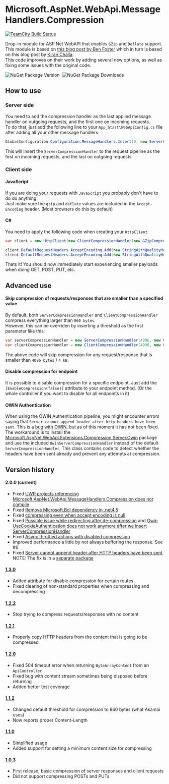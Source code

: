 Microsoft.AspNet.WebApi.MessageHandlers.Compression
===================================================
[![TeamCity Build Status](https://img.shields.io/teamcity/https/teamcity.knowit.no/e/External_MicrosoftAspNetWebApiExtensionsCompression_General_Release.svg?style=flat-square)](https://teamcity.knowit.no/viewType.html?buildTypeId=External_MicrosoftAspNetWebApiExtensionsCompression_General_Release&tab=buildTypeStatusDiv&branch_External_MicrosoftAspNetWebApiExtensionsCompression_General=__all_branches__)  

Drop-in module for ASP.Net WebAPI that enables `GZip` and `Deflate` support.  
This module is based on [this blog post by Ben Foster](http://benfoster.io/blog/aspnet-web-api-compression) which in turn is based on this blog post by [Kiran Challa](http://blogs.msdn.com/b/kiranchalla/archive/2012/09/04/handling-compression-accept-encoding-sample.aspx).  
This code improves on their work by adding several new options, as well as fixing some issues with the original code.

![NuGet Package Version](http://img.shields.io/nuget/v/Microsoft.AspNet.WebApi.Extensions.Compression.Server.svg?style=flat-square)&nbsp;&nbsp;![NuGet Package Downloads](http://img.shields.io/nuget/dt/Microsoft.AspNet.WebApi.Extensions.Compression.Server.svg?style=flat-square)

## How to use
### Server side
You need to add the compression handler as the last applied message handler on outgoing requests, and the first one on incoming requests.  
To do that, just add the following line to your `App_Start\WebApiConfig.cs` file after adding all your other message handlers:  
```csharp
GlobalConfiguration.Configuration.MessageHandlers.Insert(0, new ServerCompressionHandler(new GZipCompressor(), new DeflateCompressor()));
```
This will insert the `ServerCompressionHandler` to the request pipeline as the first on incoming requests, and the last on outgoing requests.
  
### Client side
  
#### JavaScript
If you are doing your requests with `JavaScript` you probably don't have to do do anything.  
Just make sure the `gzip` and `deflate` values are included in the `Accept-Encoding` header. (Most browsers do this by default)  
  
#### C\# 
You need to apply the following code when creating your `HttpClient`.  
```csharp
var client = new HttpClient(new ClientCompressionHandler(new GZipCompressor(), new DeflateCompressor()));

client.DefaultRequestHeaders.AcceptEncoding.Add(new StringWithQualityHeaderValue("gzip"));
client.DefaultRequestHeaders.AcceptEncoding.Add(new StringWithQualityHeaderValue("deflate"));
```
  
Thats it! You should now immediately start experiencing smaller payloads when doing GET, POST, PUT, etc.

## Advanced use
#### Skip compression of requests/responses that are smaller than a specified value
By default, both `ServerCompressionHandler` and `ClientCompressionHandler` compress everything larger than `860 bytes`.  
However, this can be overriden by inserting a threshold as the first parameter like this:
```csharp
var serverCompressionHandler = new ServerCompressionHandler(4096, new GZipCompressor(), new DeflateCompressor());
var clientCompressionHandler = new ClientCompressionHandler(4096, new GZipCompressor(), new DeflateCompressor());
```
The above code will skip compression for any request/response that is smaller than `4096 bytes` / `4 kB`.

#### Disable compression for endpoint
It is possible to disable compression for a specific endpoint. Just add the `[EnableCompression(false)]` attribute to your endpoint method. (Or the whole controller if you want to disable for all endpoints in it)

#### OWIN Authentication
When using the OWIN Authentication pipeline, you might encounter errors saying that `Server cannot append header after http headers have been sent`. This is a [bug with OWIN](katanaproject.codeplex.com/discussions/540202), but as of this moment it has not been fixed. The workaround is to install the [Microsoft.AspNet.WebApi.Extensions.Compression.Server.Owin](https://www.nuget.org/packages/Microsoft.AspNet.WebApi.Extensions.Compression.Server.Owin/) package and use the included `OwinServerCompressionHandler` instead of the default `ServerCompressionHandler`. This class contains code to detect whether the headers have been sent already and prevent any attempts at compression.  

## Version history
#### 2.0.0 (current)
* Fixed [UWP projects referencing Microsoft.AspNet.WebApi.MessageHandlers.Compression does not compile](https://github.com/azzlack/Microsoft.AspNet.WebApi.MessageHandlers.Compression/issues/17)
* Fixed [Remove Microsoft.Bcl dependency in .net4.5](https://github.com/azzlack/Microsoft.AspNet.WebApi.MessageHandlers.Compression/issues/23)
* Fixed [compressing even when accept encoding is null](https://github.com/azzlack/Microsoft.AspNet.WebApi.MessageHandlers.Compression/issues/21)
* Fixed [Possible issue while redirecting after de-compression](https://github.com/azzlack/Microsoft.AspNet.WebApi.MessageHandlers.Compression/issues/11) and [Owin UseCookieAuthentication does not work anymore after we insert ServerCompressionHandler](https://github.com/azzlack/Microsoft.AspNet.WebApi.MessageHandlers.Compression/issues/22)
* Fixed [Async throttled actions with disabled compression](https://github.com/azzlack/Microsoft.AspNet.WebApi.MessageHandlers.Compression/issues/20)
* Improved performance a little by not always buffering the response. See #6 
* Fixed [Server cannot append header after HTTP headers have been sent](https://github.com/azzlack/Microsoft.AspNet.WebApi.MessageHandlers.Compression/issues/13). NOTE: The fix is in a [separate package](https://www.nuget.org/packages/Microsoft.AspNet.WebApi.Extensions.Compression.Server.Owin/)

#### [1.3.0](https://www.nuget.org/packages/Microsoft.AspNet.WebApi.MessageHandlers.Compression/1.3.0)
* Added attribute for disable compression for certain routes
* Fixed clearing of non-standard properties when compressing and decompressing

#### [1.2.2](https://www.nuget.org/packages/Microsoft.AspNet.WebApi.MessageHandlers.Compression/1.2.2)
* Stop trying to compress requests/responses with no content

#### [1.2.1](https://www.nuget.org/packages/Microsoft.AspNet.WebApi.MessageHandlers.Compression/1.2.1)
* Properly copy HTTP headers from the content that is going to be compressed

#### [1.2.0](https://www.nuget.org/packages/Microsoft.AspNet.WebApi.MessageHandlers.Compression/1.2.0)
* Fixed 504 timeout error when returning `ByteArrayContent` from an `ApiController`
* Fixed bug with content stream sometimes being disposed before returning
* Added better test coverage

#### [1.1.2](https://www.nuget.org/packages/Microsoft.AspNet.WebApi.MessageHandlers.Compression/1.1.2)
* Changed default threshold for compression to 860 bytes (what Akamai uses)
* Now reports proper Content-Length

#### [1.1.0](https://www.nuget.org/packages/Microsoft.AspNet.WebApi.MessageHandlers.Compression/1.1.0)
* Simplified usage
* Added support for setting a minimum content size for compressing

#### [1.0.3](https://www.nuget.org/packages/Microsoft.AspNet.WebApi.MessageHandlers.Compression/1.0.3)
* First release, basic compression of server responses and client requests
* Did not support compressing POSTs and PUTs
